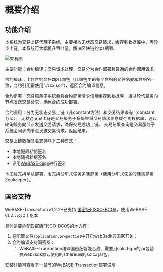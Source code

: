 # 概要介绍

## 功能介绍

​        本系统为交易上链代理子系统。主要接收无状态交易请求，缓存到数据库中，再异步上链。本系统可大幅提升吞吐量，解决区块链的tps瓶颈。

![架构图](./architecture.png)

主要功能：合约编译；交易请求处理，交易分为合约部署和普通的合约调用请求。

合约编译：上传合约文件zip压缩包（压缩包里的每个合约的文件名要和合约名一致，合约引用需使用“./xxx.sol”），返回合约编译信息。

合约部署：交易服务子系统会将合约部署请求信息缓存到数据库，通过轮询服务向节点发送交易请求，确保合约成功部署。

合约调用：分为无状态交易上链（非constant方法）和交易结果查询（constant方法）。
无状态交易上链是交易服务子系统会将交易请求信息缓存到数据库，通过轮询服务向节点发送交易请求，确保交易成功上链。
交易结果查询是交易服务子系统会同步向节点发送交易请求，返回结果。

交易上链数据签名支持以下三种模式：

- 本地配置私钥签名
- 本地随机私钥签名
- 调用[WeBASE-Sign](https://github.com/WeBankFinTech/WeBASE-Sign)进行签名

本工程支持单机部署，也支持分布式任务多活部署（使用分布式任务的话需部署Zookeeper）。

## 国密支持

WeBASE-Transaction v1.2.2+已支持 [国密版FISCO-BCOS](https://fisco-bcos-documentation.readthedocs.io/zh_CN/latest/docs/manual/guomi_crypto.html)，使用WeBASE v1.2.2及以上版本

具体需要适配国密版FISCO-BCOS的地方有：
1. 在配置文件`application.properties`中开启web3sdk的国密开关；
2. 合约编译支持国密版：
    1. WeBASE-Transaction编译国密版智能合约，需要用solcJ-gm的jar包替换web3sdk默认使用的ethereum的solcJ jar包;

安装详情可查看下一章节的[WeBASE-Transaction部署说明](../WeBASE-Transaction/install.html)